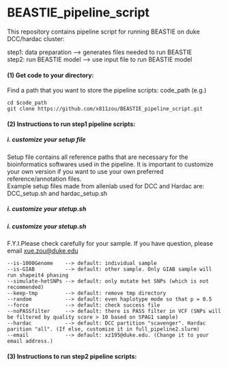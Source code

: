 # BEASTIE_pipeline_script
This repository contains pipeline script for running BEASTIE on duke DCC/hardac cluster:

step1: data preparation  --> generates files needed to run BEASTIE <br>
step2: run BEASTIE model --> use input file to run BEASTIE model

#### (1) Get code to your directory:
Find a path that you want to store the pipeline scripts: code_path (e.g.)
```
cd $code_path
git clone https://github.com/x811zou/BEASTIE_pipeline_script.git
```

#### (2) Instructions to run step1 pipeline scripts:
##### i. customize your setup file
Setup file contains all reference paths that are necessary for the bioinformatics softwares used in the pipeline. It is important to customize your own version if you want to use your own preferred reference/annotation files.<br>
Example setup files made from allenlab used for DCC and Hardac are: DCC_setup.sh and hardac_setup.sh
##### i. customize your stetup.sh
##### i. customize your stetup.sh
F.Y.I.Please check carefully for your sample. If you have question, please email xue.zou@duke.edu
```
--is-1000Genome    --> default: individual sample
--is-GIAB          --> default: other sample. Only GIAB sample will run shapeit4 phasing
--simulate-hetSNPs --> default: only mutate het SNPs (which is not recommended)
--keep-tmp         --> default: remove tmp directory
--random           --> default: even haplotype mode so that p = 0.5
--force            --> default: check success file
--noPASSfilter     --> default: there is PASS filter in VCF (SNPs will be filtered by quality score > 10 based on SPAG1 sample)
--hardac           --> default: DCC partition "scavenger". Hardac parition "all". (If else, customize it in full_pipeline2.slurm)
--email            --> default: xz195@duke.edu. (Change it to your email address.)
```
#### (3) Instructions to run step2 pipeline scripts:
